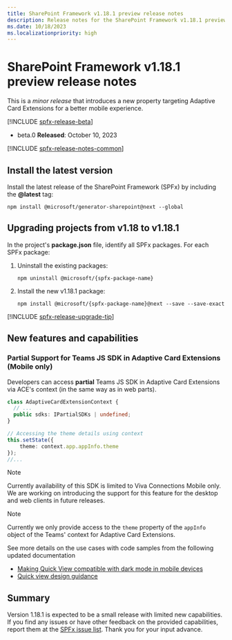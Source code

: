 ```yaml
---
title: SharePoint Framework v1.18.1 preview release notes
description: Release notes for the SharePoint Framework v1.18.1 preview release
ms.date: 10/18/2023
ms.localizationpriority: high
---
```

# SharePoint Framework v1.18.1 preview release notes

This is a _minor release_ that introduces a new property targeting Adaptive Card Extensions for a better mobile experience.

[!INCLUDE [spfx-release-beta](../../includes/snippets/spfx-release-beta.md)]

- beta.0 **Released**: October 10, 2023

[!INCLUDE [spfx-release-notes-common](../../includes/snippets/spfx-release-notes-common.md)]

## Install the latest version

Install the latest release of the SharePoint Framework (SPFx) by including the **@latest** tag:

```console
npm install @microsoft/generator-sharepoint@next --global
```

## Upgrading projects from v1.18 to v1.18.1

In the project's **package.json** file, identify all SPFx packages. For each SPFx package:

1. Uninstall the existing packages:

    ```console
    npm uninstall @microsoft/{spfx-package-name}
    ```

1. Install the new v1.18.1 package:

    ```console
    npm install @microsoft/{spfx-package-name}@next --save --save-exact
    ```

[!INCLUDE [spfx-release-upgrade-tip](../../includes/snippets/spfx-release-upgrade-tip.md)]

## New features and capabilities

### Partial Support for Teams JS SDK in Adaptive Card Extensions (Mobile only)

Developers can access **partial** Teams JS SDK in Adaptive Card Extensions via ACE's context (in the same way as in web parts).

```typescript
class AdaptiveCardExtensionContext {
  // ...
  public sdks: IPartialSDKs | undefined;
}

// Accessing the theme details using context
this.setState({
    theme: context.app.appInfo.theme
});
//...
```

> [!NOTE]
> Currently availability of this SDK is limited to Viva Connections Mobile only. We are working on introducing the support for this feature for the desktop and web clients in future releases.

> [!NOTE]
> Currently we only provide access to the `theme` property of the `appInfo` object of the Teams' context for Adaptive Card Extensions.

See more details on the use cases with code samples from the following updated documentation

* [Making Quick View compatible with dark mode in mobile devices](./viva/get-started/making-quickview-compatable-darkmode-mobile.md)
* [Quick view design guidance](./viva/design/designing-quick-view.md)

## Summary

Version 1.18.1 is expected to be a small release with limited new capabilities. If you find any issues or have other feedback on the provided capabilities, report them at the [SPFx issue list](https://aka.ms/spfx/issues). Thank you for your input advance.
